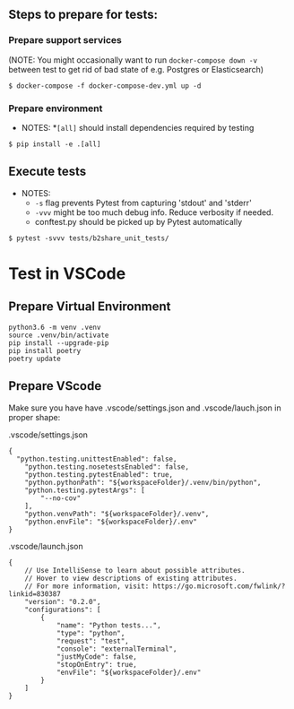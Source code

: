 
## Steps to prepare for tests:

### Prepare support services
(NOTE: You might occasionally want to run `docker-compose down -v` between test to get rid of bad state of e.g. Postgres or Elasticsearch)

`$ docker-compose -f docker-compose-dev.yml up -d`


### Prepare environment

- NOTES:
  *`[all]` should install dependencies required by testing

`$ pip install -e .[all]`


## Execute tests

- NOTES:
  * `-s` flag prevents Pytest from capturing 'stdout' and 'stderr'
  * `-vvv` might be too much debug info. Reduce verbosity if needed.
  * conftest.py should be picked up by Pytest automatically

`$ pytest -svvv tests/b2share_unit_tests/`

# Test in VSCode

## Prepare Virtual Environment

```
python3.6 -m venv .venv
source .venv/bin/activate
pip install --upgrade-pip
pip install poetry
poetry update
```

## Prepare VScode

Make sure you have have .vscode/settings.json and .vscode/lauch.json in proper shape:

.vscode/settings.json

```
{ 
  "python.testing.unittestEnabled": false,
    "python.testing.nosetestsEnabled": false,
    "python.testing.pytestEnabled": true,
    "python.pythonPath": "${workspaceFolder}/.venv/bin/python",
    "python.testing.pytestArgs": [
        "--no-cov"
    ],
    "python.venvPath": "${workspaceFolder}/.venv",
    "python.envFile": "${workspaceFolder}/.env"
}
```

.vscode/launch.json

```
{
    // Use IntelliSense to learn about possible attributes.
    // Hover to view descriptions of existing attributes.
    // For more information, visit: https://go.microsoft.com/fwlink/?linkid=830387
    "version": "0.2.0",
    "configurations": [
        {
            "name": "Python tests...",
            "type": "python",
            "request": "test",
            "console": "externalTerminal",
            "justMyCode": false,
            "stopOnEntry": true,
            "envFile": "${workspaceFolder}/.env"
        }
    ]
}
```
